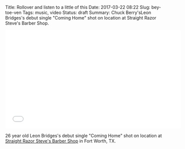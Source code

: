 Title: Rollover and listen to a little of this
Date: 2017-03-22 08:22
Slug: bey-toe-ven
Tags: music, video
Status: draft
Summary: Chuck Berry'sLeon Bridges's debut single "Coming Home" shot on location at Straight Razor Steve's Barber Shop.

<div class="video-container">
  <iframe width="560" height="315" src="//www.youtube.com/embed/hwpxWwUQ9Yk?start=550" frameborder="0" allowfullscreen></iframe>
</div>

26 year old Leon Bridges's debut single "Coming Home" shot on location at <a href="http://www.straightrazorsteve.com">Straight Razor Steve's Barber Shop</a> in Fort Worth, TX.
